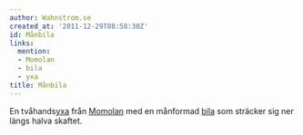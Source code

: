 ```yaml
---
author: Wahnstrom.se
created_at: '2011-12-29T08:58:30Z'
id: Månbila
links:
  mention:
  - Momolan
  - bila
  - yxa
title: Månbila
---
```


En tvåhands[yxa] från [Momolan] med en månformad [bila] som sträcker sig ner längs halva skaftet.

  [yxa]: yxa
  [Momolan]: Momolan
  [bila]: bila